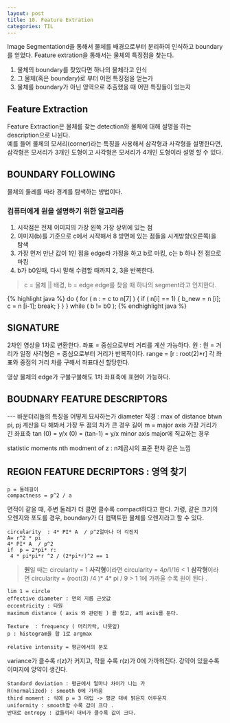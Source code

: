 ```yaml
---
layout: post
title: 10. Feature Extration
categories: TIL
---
```


Image Segmentationd을 통해서 물체를 배경으로부터 분리하여 인식하고 boundary를 얻었다. Feature extration을 통해서는 물체의 특징점을 찾는다. 
1. 물체의 boundary를 찾았다면 하나의 물체라고 인식
2. 그 물체(혹은 boundary)로 부터 어떤 특징점을 얻는가
3. 물체를 boundary가 아닌 영역으로 추출했을 때 어떤 특징들이 있는지

## Feature Extraction 
Feature Extraction은 물체를 찾는 detection와 물체에 대해 설명을 하는 description으로 나뉜다. <br>
예를 들어 물체의 모서리(corner)라는 특징을 사용해서 삼각형과 사각형을 설명한다면, 삼각형은 모서리가 3개인 도형이고 사각형은 모서리가 4개인 도형이라 설명 할 수 있다. 

## BOUNDARY FOLLOWING  
물체의 둘레를 따라 경계를 탐색하는 방법이다. <br>

### 컴퓨터에게 원을 설명하기 위한 알고리즘 

1. 시작점은 전체 이미지의 가장 왼쪽 가장 상위에 있는 점 
2. 이미지(b)를 기준으로 c에서 시작해서 8 방면에 있는 점들을 시계방향(오른쪽)을 탐색 
3. 가장 먼저 만난 값이 1인 점을 edge라 가정을 하고 b로 마킹, c는 b 하나 전 점으로 마킹 
4. b가 b0일때, 다시 말해 수렴할 때까지 2, 3을 반복한다. 
 
> c =  물체 || 배경, b = edge 
> edge를 찾을 때 하나의 segment라고 인지한다.

{% highlight java %}
do  {
    for ( n : = c to n[7]  ) {
          if ( n[i] == 1) {
                b_new = n [i];
                c = n [i-1];
                break;
          }
    }
} while ( b != b0 );
 {% endhighlight java %}

## SIGNATURE 
2차인 영상을 1차로 변환한다.
좌표 = 중심으로부터 거리를 계산 가능하다.
원 : 원 = 거리가 일정 
사각형은  = 중심으로부터 거리가 반복적이다.  range = [r : root(2)*r]
각 좌표와 중점의 거리 차를 구해서 좌표대신 할당한다.

영상 물체의 edge가 구불구불해도 1차 좌표축에 표현이 가능하다. 


## BOUDNARY FEATURE DESCRIPTORS 
--- 바운더리들의 특징을 어떻게 묘사하는가 
diameter 직경 : max of distance btwn pi, pj
계산을 다 해봐서 가장 두 점의 차가 큰 경우 
길이 m   = major axis 가장 거리가 긴 좌표축 
 tan (0) = y/x
(0) = (tan-1) = y/x
minor axis major에 직교하는 경우 

statistic moments 
nth modment of z : n제곱시의 표준 편차 같은 느낌 

## REGION FEATURE DECRIPTORS : 영역 찾기 
```
p = 둘레길이 
compactness = p^2 / a
```
면적이 같을 때, 주변 둘레가 더 클면 클수록 compact하다고 한다. 가령, 같은 크기의 오렌지와 포도를 경우,  boundary가 더 컴팩트한 물체를 오렌지라고 할 수 있다.  

```
circularity  : 4* PI* A  / p^2얼마나 더 각진지 
A= r^2 * pi
4* PI* A  / p^2 
if  p = 2*pi* r:
 4 * pi*pi*r ^2 / (2*pi*r)^2 == 1
```
> **원**일 때는 circularity = 1
> **사각형**이라면 circularity =  4*pi*1/16 < 1
> **삼각형**이라면  circularity = (root(3) /4 )* 4* pi / 9  > 1
> 1에 가까울 수록 원이 된다 .

```
lim 1 = circle
effective diameter : 면의 지름 근삿값
eccentricity : 타원 
maximum distance ( axis 와 관련된 ) 를 찾고, a의 axis를 둔다. 

Texture  : frequency ( 머리카락, 나뭇잎)
p : histogram을 합 1로 argmax 

relative intensity = 평균에서의 분포 
```
variance가 클수록 r(z)가 커지고, 작을 수록 r(z)가 0에 가까워진다. 강약이 있을수록 이미지에 앙약이 생긴다.

```
Standard deviation : 평균에서 얼마나 차이가 나는 가
R(normalized) : smooth 0에 가까움 
third moment : 식에 p = 3 대입 -> 평균 대비 밝은지 어두운지
uniformity : smooth할 수록 값이 크다 .
반대로 entropy : 값들끼리 대비가 클수록 값이 크다.
```
